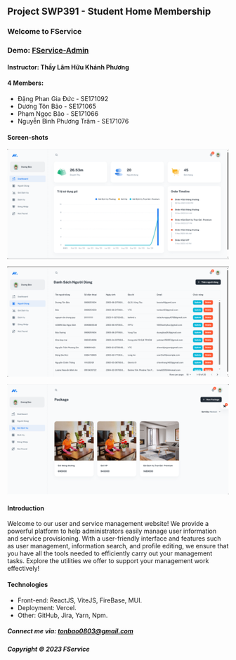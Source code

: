 ## Project SWP391 - Student Home Membership

### Welcome to FService


### Demo: [FService-Admin](https://fservices-admin.vercel.app)



#### Instructor: Thầy Lâm Hữu Khánh Phương



#### 4 Members:

- Đặng Phan Gia Đức - SE171092
- Dương Tôn Bảo - SE171065
- Phạm Ngọc Bảo - SE171066
- Nguyễn Bình Phương Trâm - SE171076
  
  

#### Screen-shots

![Fservce introduction](https://github.com/giaducdang03/FServiceWebAdmin/blob/main/screenshots/dashboard.png?raw=true)

![Fservce introduction](https://github.com/giaducdang03/FServiceWebAdmin/blob/main/screenshots/manageUser.png?raw=true)

![Fservce introduction](https://github.com/giaducdang03/FServiceWebAdmin/blob/main/screenshots/managePackage.png?raw=true)



#### Introduction

Welcome to our user and service management website! We provide a powerful platform to help administrators easily manage user information and service provisioning. With a user-friendly interface and features such as user management, information search, and profile editing, we ensure that you have all the tools needed to efficiently carry out your management tasks. Explore the utilities we offer to support your management work effectively!



#### Technologies

- Front-end: ReactJS, ViteJS, FireBase, MUI.
- Deployment: Vercel.
- Other: GitHub, Jira, Yarn, Npm.


  
##### Connect me via: tonbao0803@gmail.com

##### Copyright &#169; 2023 FService

